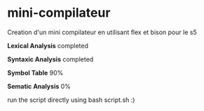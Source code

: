 # mini-compilateur
Creation d'un mini compilateur en utilisant flex et bison pour le s5

**Lexical Analysis**
completed

**Syntaxic Analysis**
completed

**Symbol Table**
90%

**Sematic Analysis**
0%

run the script directly using bash script.sh :)
